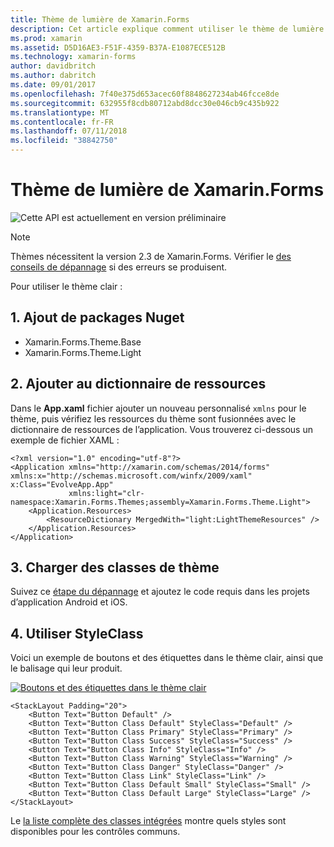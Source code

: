 ```yaml
---
title: Thème de lumière de Xamarin.Forms
description: Cet article explique comment utiliser le thème de lumière de Xamarin.Forms dans une application.
ms.prod: xamarin
ms.assetid: D5D16AE3-F51F-4359-B37A-E1087ECE512B
ms.technology: xamarin-forms
author: davidbritch
ms.author: dabritch
ms.date: 09/01/2017
ms.openlocfilehash: 7f40e375d653acec60f8848627234ab46fcce8de
ms.sourcegitcommit: 632955f8cdb80712abd8dcc30e046cb9c435b922
ms.translationtype: MT
ms.contentlocale: fr-FR
ms.lasthandoff: 07/11/2018
ms.locfileid: "38842750"
---
```

# <a name="xamarinforms-light-theme"></a>Thème de lumière de Xamarin.Forms

![](~/media/shared/preview.png "Cette API est actuellement en version préliminaire")

> [!NOTE]
> Thèmes nécessitent la version 2.3 de Xamarin.Forms. Vérifier le [des conseils de dépannage](~/xamarin-forms/user-interface/themes/index.md) si des erreurs se produisent.

Pour utiliser le thème clair :

## <a name="1-add-nuget-packages"></a>1. Ajout de packages Nuget

* Xamarin.Forms.Theme.Base
* Xamarin.Forms.Theme.Light

## <a name="2-add-to-the-resource-dictionary"></a>2. Ajouter au dictionnaire de ressources

Dans le **App.xaml** fichier ajouter un nouveau personnalisé `xmlns` pour le thème, puis vérifiez les ressources du thème sont fusionnées avec le dictionnaire de ressources de l’application.
Vous trouverez ci-dessous un exemple de fichier XAML :

```xaml
<?xml version="1.0" encoding="utf-8"?>
<Application xmlns="http://xamarin.com/schemas/2014/forms" xmlns:x="http://schemas.microsoft.com/winfx/2009/xaml" x:Class="EvolveApp.App"
             xmlns:light="clr-namespace:Xamarin.Forms.Themes;assembly=Xamarin.Forms.Theme.Light">
    <Application.Resources>
        <ResourceDictionary MergedWith="light:LightThemeResources" />
    </Application.Resources>
</Application>
```

## <a name="3-load-theme-classes"></a>3. Charger des classes de thème

Suivez ce [étape du dépannage](~/xamarin-forms/user-interface/themes/index.md) et ajoutez le code requis dans les projets d’application Android et iOS.

## <a name="4-use-styleclass"></a>4. Utiliser StyleClass

Voici un exemple de boutons et des étiquettes dans le thème clair, ainsi que le balisage qui leur produit.

[![](light-images/light-theme-sml.png "Boutons et des étiquettes dans le thème clair")](light-images/light-theme.png#lightbox "boutons et des étiquettes dans le thème clair")

```xaml
<StackLayout Padding="20">
    <Button Text="Button Default" />
    <Button Text="Button Class Default" StyleClass="Default" />
    <Button Text="Button Class Primary" StyleClass="Primary" />
    <Button Text="Button Class Success" StyleClass="Success" />
    <Button Text="Button Class Info" StyleClass="Info" />
    <Button Text="Button Class Warning" StyleClass="Warning" />
    <Button Text="Button Class Danger" StyleClass="Danger" />
    <Button Text="Button Class Link" StyleClass="Link" />
    <Button Text="Button Class Default Small" StyleClass="Small" />
    <Button Text="Button Class Default Large" StyleClass="Large" />
</StackLayout>
```

Le [la liste complète des classes intégrées](~/xamarin-forms/user-interface/themes/index.md) montre quels styles sont disponibles pour les contrôles communs.
